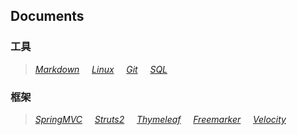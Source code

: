 ## Documents

### 工具
>*[Markdown](src/Markdown.md)*
&nbsp;&nbsp;&nbsp;
>*[Linux](src/Linux.md)*
&nbsp;&nbsp;&nbsp;
>*[Git](src/Git.md)*
&nbsp;&nbsp;&nbsp;
>*[SQL](src/SQL.md)*
&nbsp;&nbsp;&nbsp;

### 框架
>*[SpringMVC](src/SpringMVC.md)*
&nbsp;&nbsp;&nbsp;
>*[Struts2](src/Struts2.md)*
&nbsp;&nbsp;&nbsp;
>*[Thymeleaf](src/Thymeleaf.md)*
&nbsp;&nbsp;&nbsp;
>*[Freemarker](src/Freemarker.md)*
&nbsp;&nbsp;&nbsp;
>*[Velocity](src/Velocity.md)*
&nbsp;&nbsp;&nbsp;